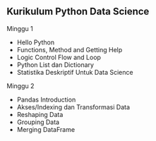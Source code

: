 ## Kurikulum Python Data Science
Minggu 1
- Hello Python
- Functions, Method and Getting Help
- Logic Control Flow and Loop
- Python List dan Dictionary
- Statistika Deskriptif Untuk Data Science

Minggu 2
- Pandas Introduction
- Akses/Indexing dan Transformasi Data
- Reshaping Data
- Grouping Data
- Merging DataFrame
